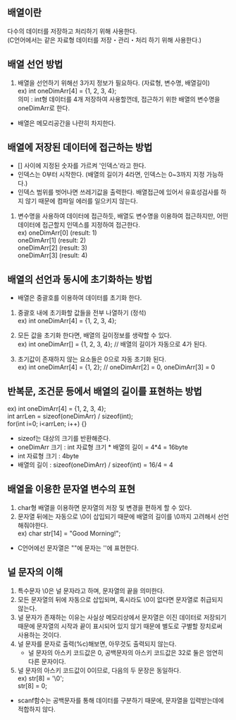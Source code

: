 ## 배열이란
다수의 데이터를 저장하고 처리하기 위해 사용한다.    
(C언어에서는 같은 자료형 데이터를 저장・관리・처리 하기 위해 사용한다.)   

## 배열 선언 방법
1. 배열을 선언하기 위해선 3가지 정보가 필요하다. (자료형, 변수명, 배열길이)   
ex) int oneDimArr[4] = {1, 2, 3, 4};   
의미 : int형 데이터를 4개 저장하여 사용할껀데, 접근하기 위한 배열의 변수명을 oneDimArr로 한다.   
* 배열은 메모리공간을 나란히 차지한다.    

## 배열에 저장된 데이터에 접근하는 방법
* [] 사이에 지정된 숫자를 가르켜 '인덱스'라고 한다.   
* 인덱스는 0부터 시작한다. (배열의 길이가 4라면, 인덱스는 0~3까지 지정 가능하다.)   
* 인덱스 범위를 벗어나면 쓰레기값을 출력한다. 배열접근에 있어서 유효성검사를 하지 않기 때문에 컴파일 에러를 일으키지 않는다.   

1. 변수명을 사용하여 데이터에 접근하듯, 배열도 변수명을 이용하여 접근하지만, 어떤 데이터에 접근할지 인덱스를 지정하여 접근한다.   
ex) oneDimArr[0]  (result: 1)   
    oneDimArr[1]  (result: 2)   
    oneDimArr[2]  (result: 3)   
    oneDimArr[3]  (result: 4)   

## 배열의 선언과 동시에 초기화하는 방법
* 배열은 중괄호를 이용하여 데이터를 초기화 한다.   

1. 중괄호 내에 초기화할 값들을 전부 나열하기 (정석)   
ex) int oneDimArr[4] = {1, 2, 3, 4};

2. 모든 값을 초기화 한다면, 배열의 길이정보를 생략할 수 있다.   
ex) int oneDimArr[] = {1, 2, 3, 4}; // 배열의 길이가 자동으로 4가 된다.

3. 초기값이 존재하지 않는 요소들은 0으로 자동 초기화 된다.   
ex) int oneDimArr[4] = {1, 2}; // oneDimArr[2] = 0, oneDimArr[3] = 0

## 반복문, 조건문 등에서 배열의 길이를 표현하는 방법
ex) int oneDimArr[4] = {1, 2, 3, 4};   
    int arrLen = sizeof(oneDimArr) / sizeof(int);   
    for(int i=0; i<arrLen; i++) {}   
    
  * sizeof는 대상의 크기를 반환해준다.   
  * oneDimArr 크기  : int 자료형 크기 * 배열의 길이 = 4*4 = 16byte   
  * int 자료형 크기 : 4byte   
  * 배열의 길이     : sizeof(oneDimArr) / sizeof(int) = 16/4 = 4    
  
## 배열을 이용한 문자열 변수의 표현
1. char형 배열을 이용하면 문자열의 저장 및 변경을 편하게 할 수 있다.   
2. 문자열 뒤에는 자동으로 \0이 삽입되기 때문에 배열의 길이를 \0까지 고려해서 선언해줘야한다.    
ex) char str[14] = "Good Morning!";   
* C언어에선 문자열은 ""에 문자는 ''에 표현한다.

## 널 문자의 이해
1. 특수문자 \0은 널 문자라고 하며, 문자열의 끝을 의미한다.    
2. 모든 문자열의 뒤에 자동으로 삽입되며, 혹시라도 \0이 없다면 문자열로 취급되지 않는다.   
3. 널 문자가 존재하는 이유는 사실상 메모리상에서 문자열은 이진 데이터로 저장되기 때문에 문자열의 시작과 끝이 표시되어 있지 않기 때문에 별도로 구별할 장치로써 사용하는 것이다.   
4. 널 문자를 문자로 출력(%c)해보면, 아무것도 출력되지 않는다.   
   * 널 문자의 아스키 코드값은 0, 공백문자의 아스키 코드값은 32로 둘은 엄연히 다른 문자이다.   
5. 널 문자의 아스키 코드값이 0이므로, 다음의 두 문장은 동일하다.   
ex) str[8] = '\0';   
    str[8] = 0;

* scanf함수는 공백문자를 통해 데이터를 구분하기 때문에, 문자열을 입력받는데에 적합하지 않다.   